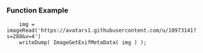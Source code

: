 ### Function Example

```luceescript+trycf
	img = imageRead('https://avatars1.githubusercontent.com/u/10973141?s=280&v=4')
	writeDump( ImageGetExifMetaData( img ) );
```
